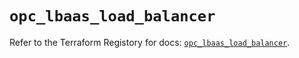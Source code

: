 # `opc_lbaas_load_balancer`

Refer to the Terraform Registory for docs: [`opc_lbaas_load_balancer`](https://www.terraform.io/docs/providers/opc/r/lbaas_load_balancer).
